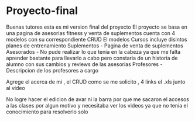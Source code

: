 # Proyecto-final
Buenas tutores esta es mi version final del proyecto
El proyecto se basa en una pagina de asesorias fitness y venta de suplementos
cuenta con 4 modelos con su correspondiente CRUD
El modelos Cursos incluye disintos planes de entrenamiento 
Suplementos - Pagina de venta de suplementos
Asesorados - No pude realizar lo que tenia en la cabeza ya que me falta aprender bastante para 
llevarlo a cabo pero constaria de un historia de alumno con sus cambios y reviews de las asesorias
Profesores - Descripcion de los profesores a cargo

Agrege el acerca de mi , el CRUD como se me solicito , 4 links el .xls junto al video

No logre hacer el edicion de avar ni la barra por que me sacaron el  accesos a las clases por algun motivo
y necesitaba ver los videos ya que no tenia el conocimiento para resolverlo solo


